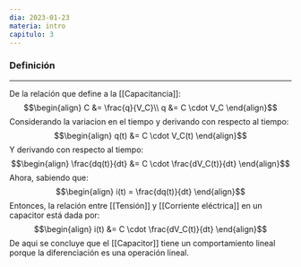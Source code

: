 ```yaml
---
dia: 2023-01-23
materia: intro
capitulo: 3
---
```

### Definición
---
De la relación que define a la [[Capacitancia]]:
$$\begin{align}
C &= \frac{q}{V_C}\\
q &= C \cdot V_C
\end{align}$$
Considerando la variacion en el tiempo y derivando con respecto al tiempo:
$$\begin{align}
q(t) &= C \cdot V_C(t) 
\end{align}$$
Y derivando con respecto al tiempo:
$$\begin{align}
\frac{dq(t)}{dt} &= C \cdot \frac{dV_C(t)}{dt}
\end{align}$$
Ahora, sabiendo que:
$$\begin{align}
i(t) = \frac{dq(t)}{dt}
\end{align}$$
Entonces, la relación entre [[Tensión]] y [[Corriente eléctrica]] en un capacitor está dada por:
$$\begin{align}
i(t) &= C \cdot \frac{dV_C(t)}{dt}
\end{align}$$
De aqui se concluye que el [[Capacitor]] tiene un comportamiento lineal porque la diferenciación es una operación lineal. 